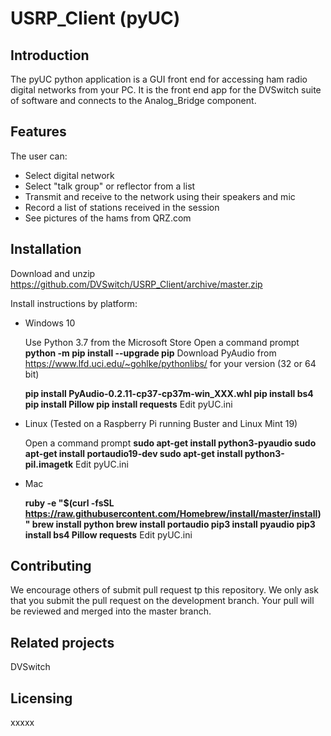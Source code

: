 
# USRP_Client (pyUC)

## Introduction
The pyUC python application is a GUI front end for accessing ham radio digital networks from your PC.  It is the front end app for the DVSwitch suite of software and connects to the Analog_Bridge component.
## Features
The user can:

 - Select digital network
 - Select "talk group" or reflector from a list
 - Transmit and receive to the network using their speakers and mic
 - Record a list of stations received in the session
 - See pictures of the hams from QRZ.com

## Installation
Download and unzip https://github.com/DVSwitch/USRP_Client/archive/master.zip

Install instructions by platform:

- Windows 10

    Use Python 3.7 from the Microsoft Store
    Open a command prompt
    **python -m pip install --upgrade pip**
    Download PyAudio from https://www.lfd.uci.edu/~gohlke/pythonlibs/ for your version (32 or 64 bit)
 
    **pip install PyAudio-0.2.11-cp37-cp37m-win_XXX.whl 
    pip install bs4
    pip install Pillow
    pip install requests**
    Edit pyUC.ini
 
- Linux (Tested on a Raspberry Pi running Buster and Linux Mint 19)

    Open a command prompt
    **sudo apt-get install python3-pyaudio
    sudo apt-get install portaudio19-dev
    sudo apt-get install python3-pil.imagetk**
    Edit pyUC.ini

- Mac

    **ruby -e "$(curl -fsSL https://raw.githubusercontent.com/Homebrew/install/master/install)"
    **brew install python
    brew install portaudio
    pip3 install pyaudio
    pip3 install bs4 Pillow requests****
    Edit pyUC.ini

## Contributing
We encourage others of submit pull request tp this repository.  We only ask that you submit the pull request on the development branch.  Your pull will be reviewed and merged into the master branch.
## Related projects
DVSwitch
## Licensing
xxxxx

